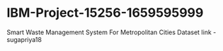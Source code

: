# IBM-Project-15256-1659595999
Smart Waste Management System For Metropolitan Cities
Dataset link -sugapriya18
